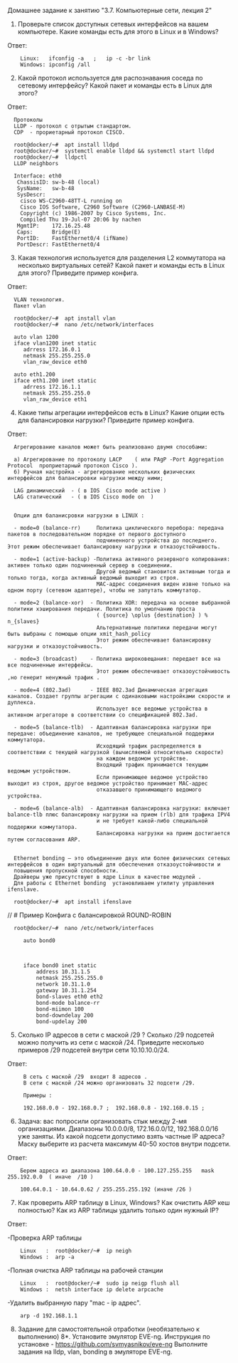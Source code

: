 Домашнее задание к занятию "3.7. Компьютерные сети, лекция 2"


1) Проверьте список доступных сетевых интерфейсов на вашем компьютере. Какие команды есть для этого в Linux и в Windows?

Ответ:

        Linux:   ifconfig -a   ;   ip -с -br link
        Windows: ipconfig /all

2) Какой протокол используется для распознавания соседа по сетевому интерфейсу? Какой пакет и команды есть в Linux для этого?

Ответ:
  
      Протоколы   
      LLDP - протокол с отрытым стандартом.
      CDP  - прориетарный протокол CISCO.

      root@docker/~#  apt install lldpd
      root@docker/~#  systemctl enable lldpd && systemctl start lldpd
      root@docker/~#  lldpctl
      LLDP neighbors
   
      Interface: eth0
       ChassisID: sw-b-48 (local)
       SysName:   sw-b-48
       SysDescr:
        cisco WS-C2960-48TT-L running on
        Cisco IOS Software, C2960 Software (C2960-LANBASE-M)
        Copyright (c) 1986-2007 by Cisco Systems, Inc.
        Compiled Thu 19-Jul-07 20:06 by nachen
       MgmtIP:    172.16.25.48
       Caps:      Bridge(E)
       PortID:    FastEthernet0/4 (ifName)
       PortDescr: FastEthernet0/4

3) Какая технология используется для разделения L2 коммутатора на несколько виртуальных сетей? Какой пакет и команды есть в Linux для этого? Приведите пример конфига.

Ответ:
      
      VLAN технология.  
      Пакет vlan
      
      root@docker/~#  apt install vlan
      root@docker/~#  nano /etc/network/interfaces

      auto vlan 1200
      iface vlan1200 inet static
         adrress 172.16.0.1
         netmask 255.255.255.0
         vlan_raw_device eth0

      auto eth1.200
      iface eth1.200 inet static
         adrress 172.16.1.1
         netmask 255.255.255.0
         vlan_raw_device eth1

4) Какие типы агрегации интерфейсов есть в Linux? Какие опции есть для балансировки нагрузки? Приведите пример конфига.

Ответ:

      Агрегирование каналов может быть реализовано двумя способами:

      а) Агрегирование по протоколу LACP    ( или PAgP -Port Aggregation Protocol  проприетарный протокол Cisco ).
      б) Ручная настройка - агрегирование нескольких физических интерфейсов для балансировки нагрузки между ними;
        
      LAG динамический  - ( в IOS  Cisco mode active )
      LAG статический   - ( в IOS Cisco mode on  )  


      Опции для баланисровки нагрузки в LINUX :

      - mode=0 (balance-rr)     Политика циклического перебора: передача пакетов в последовательном порядке от первого доступного 
                                подчиненного устройства до последнего. Этот режим обеспечивает балансировку нагрузки и отказоустойчивость.

      - mode=1 (active-backup) -Политика активного резервного копирования: активен только один подчиненный сервер в соединении. 
                                Другой ведомый становится активным тогда и только тогда, когда активный ведомый выходит из строя. 
                                MAC-адрес соединения виден извне только на одном порту (сетевом адаптере), чтобы не запутать коммутатор.

      - mode=2 (balance-xor)  - Политика XOR: передача на основе выбранной политики хэширования передачи. Политика по умолчанию проста
                                ( {source} \oplus {destination} ) % n_{slaves} 
                                Альтернативные политики передачи могут быть выбраны с помощью опции xmit_hash_policy 
                                Этот режим обеспечивает балансировку нагрузки и отказоустойчивость.

      - mode=3 (broadcast)    - Политика широковещания: передает все на все подчиненные интерфейсы. 
                                Этот режим обеспечивает отказоустойчивость ,но генерит ненужный трафик .

      - mode=4 (802.3ad)      - IEEE 802.3ad Динамическая агрегация каналов. Создает группы агрегации с одинаковыми настройками скорости и дуплекса. 
                                Использует все ведомые устройства в активном агрегаторе в соответствии со спецификацией 802.3ad.

      - mode=5 (balance-tlb)  - Адаптивная балансировка нагрузки при передаче: объединение каналов, не требующее специальной поддержки коммутатора. 
                                Исходящий трафик распределяется в соответствии с текущей нагрузкой (вычисляемой относительно скорости) 
                                на каждом ведомом устройстве. 
                                Входящий трафик принимается текущим ведомым устройством.
                                Если принимающее ведомое устройство выходит из строя, другое ведомое устройство принимает MAC-адрес 
                                отказавшего принимающего ведомого устройства.

      - mode=6 (balance-alb)  - Адаптивная балансировка нагрузки: включает balance-tlb плюс балансировку нагрузки на прием (rlb) для трафика IPV4 
                                и не требует какой-либо специальной поддержки коммутатора. 
                                Балансировка нагрузки на прием достигается путем согласования ARP.


      Ethernet bonding — это объединение двух или более физических сетевых интерфейсов в один виртуальный для обеспечения отказоустойчивости и
      повышения пропускной способности.
      Драйверы уже присутствуют в ядре Linux в качестве модулей .
      Для работы с Ethernet bonding  установливаем утилиту управления ifenslave.

      root@docker/~#  apt install ifenslave

//    # Пример Конфига с балансировкой ROUND-ROBIN

      root@docker/~#  nano /etc/network/interfaces
 
         auto bond0
         
   
   
         iface bond0 inet static
             address 10.31.1.5
             netmask 255.255.255.0
             network 10.31.1.0
             gateway 10.31.1.254
             bond-slaves eth0 eth2
             bond-mode balance-rr
             bond-miimon 100
             bond-downdelay 200
             bond-updelay 200     
      

5) Сколько IP адресов в сети с маской /29 ? Сколько /29 подсетей можно получить из сети с маской /24. 
   Приведите несколько примеров /29 подсетей внутри сети 10.10.10.0/24.

Ответ:

         В сеть с маской /29  входит 8 адресов . 
         В сети с маской /24 можно организовать 32 подсети /29.

         Примеры :
     
         192.168.0.0 - 192.168.0.7 ;  192.168.0.8 - 192.168.0.15 ; 

6) Задача: вас попросили организовать стык между 2-мя организациями. Диапазоны 10.0.0.0/8, 172.16.0.0/12, 192.168.0.0/16 уже заняты. 
   Из какой подсети допустимо взять частные IP адреса? Маску выберите из расчета максимум 40-50 хостов внутри подсети.

Ответ:

        Берем адреса из диапазона 100.64.0.0 - 100.127.255.255   mask 255.192.0.0  ( иначе  /10 )

        100.64.0.1 - 10.64.0.62 / 255.255.255.192 (иначе /26 )


7) Как проверить ARP таблицу в Linux, Windows? Как очистить ARP кеш полностью? Как из ARP таблицы удалить только один нужный IP?

Ответ:

-Проверка ARP таблицы

        Linux   :  root@docker/~#  ip neigh  
        Windows :  arp -a
    
-Полная очистка ARP таблицы на рабочей станции
         
        Linux   :  root@docker/~#  sudo ip neigp flush all
        Windows :  netsh interface ip delete arpcache

-Удалить выбранную пару "mac - ip адрес".

        arp -d 192.168.1.1   



8) Задание для самостоятельной отработки (необязательно к выполнению)
   8*. Установите эмулятор EVE-ng.
   Инструкция по установке - https://github.com/svmyasnikov/eve-ng
   Выполните задания на lldp, vlan, bonding в эмуляторе EVE-ng.



